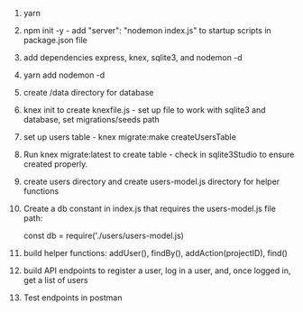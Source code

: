 1. yarn
2. npm init -y - add "server": "nodemon index.js" to startup scripts in package.json file
3. add dependencies express, knex, sqlite3, and nodemon -d
4. yarn add nodemon -d
5. create /data directory for database
6. knex init to create knexfile.js - set up file to work with sqlite3 and database, set migrations/seeds path
7. set up users table - knex migrate:make createUsersTable
8. Run knex migrate:latest to create table - check in sqlite3Studio to ensure created properly.
9. create users directory and create users-model.js directory for helper functions
10. Create a db constant in index.js that requires the users-model.js file path:

    const db = require('./users/users-model.js)

11. build helper functions: addUser(), findBy(), addAction(projectID), find()
12. build API endpoints to register a user, log in a user, and, once logged in, get a list of users

13. Test endpoints in postman
